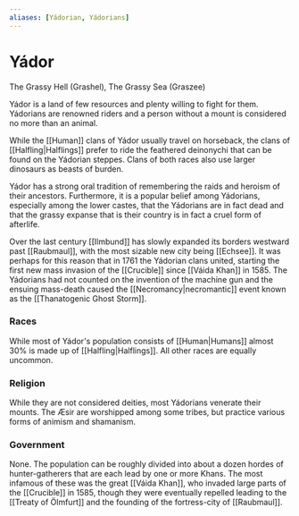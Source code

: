 ```yaml
---
aliases: [Yádorian, Yádorians]
---
```

# Yádor
The Grassy Hell (Grashel), The Grassy Sea (Graszee)

Yádor is a land of few resources and plenty willing to fight for them. Yádorians are renowned riders and a person without a mount is considered no more than an animal. 

While the [[Human]] clans of Yádor usually travel on horseback, the clans of [[Halfling|Halflings]] prefer to ride the feathered deinonychi that can be found on the Yádorian steppes. Clans of both races also use larger dinosaurs as beasts of burden.

Yádor has a strong oral tradition of remembering the raids and heroism of their ancestors. Furthermore, it is a popular belief among Yádorians, especially among the lower castes, that the Yádorians are in fact dead and that the grassy expanse that is their country is in fact a cruel form of afterlife.

Over the last century [[Ilmbund]] has slowly expanded its borders westward past [[Raubmaul]], with the most sizable new city being [[Echsee]]. It was perhaps for this reason that in 1761 the Yádorian clans united, starting the first new mass invasion of the [[Crucible]] since [[Váida Khan]] in 1585. The Yádorians had not counted on the invention of the machine gun and the ensuing mass-death caused the [[Necromancy|necromantic]] event known as the [[Thanatogenic Ghost Storm]].

### Races 
While most of Yádor's population consists of [[Human|Humans]] almost 30% is made up of [[Halfling|Halflings]]. All other races are equally uncommon.

### Religion
While they are not considered deities, most Yádorians venerate their mounts. The Æsir are worshipped among some tribes, but practice various forms of animism and shamanism.

### Government
None. The population can be roughly divided into about a dozen hordes of hunter-gatherers that are each lead by one or more Khans. The most infamous of these was the great [[Váida Khan]], who invaded large parts of the [[Crucible]] in 1585, though they were eventually repelled leading to the [[Treaty of Ölmfurt]] and the founding of the fortress-city of [[Raubmaul]].